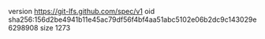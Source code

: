 version https://git-lfs.github.com/spec/v1
oid sha256:156d2be4941b11e45ac79df56f4bf4aa51abc5102e06b2dc9c143029e6298908
size 1273
